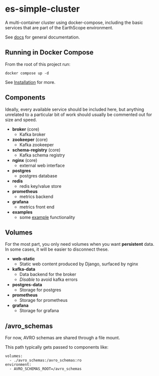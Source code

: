 # es-simple-cluster

A multi-container cluster using docker-compose, including the basic services that are part of the EarthScope environment.

See [docs](docs/) for general documentation.

## Running in Docker Compose

From the root of this project run:

    docker compose up -d

See [Installation](docs/Installation.md) for more.

## Components

Ideally, every available service should be included here, but anything unrelated to a particular bit of work should usually be commented out for size and speed.

- **broker** (core)
  - Kafka broker
- **zookeeper** (core)
  - Kafka zookeeper
- **schema-registry** (core)
  - Kafka schema registry
- **nginx** (core)
  - external web interface
- **postgres**
  - postgres database
- **redis**
  - redis key/value store
- **prometheus**
  - metrics backend
- **grafana**
  - metrics front end
- **examples**
  - some [example](docs/example/) functionality

## Volumes

For the most part, you only need volumes when you want **persistent** data. In some cases, it will be easier to disconnect these.

- **web-static**
  - Static web content produced by Django, surfaced by nginx
- **kafka-data**
  - Data backend for the broker
  - _Disable_ to avoid kafka errors
- **postgres-data**
  - Storage for postgres
- **prometheus**
  - Storage for prometheus
- **grafana**
  - Storage for grafana

## /avro_schemas

For now, AVRO schemas are shared through a file mount.

This path typically gets passed to components like:

    volumes:
      - ./avro_schemas:/avro_schemas:ro
    environment:
      - AVRO_SCHEMAS_ROOT=/avro_schemas

